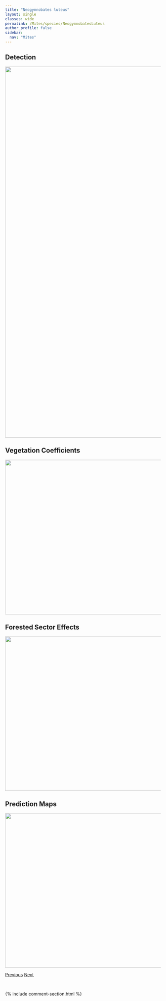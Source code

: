 ```yaml
---
title: "Neogymnobates luteus"
layout: single
classes: wide
permalink: /Mites/species/NeogymnobatesLuteus
author_profile: false
sidebar:
  nav: "Mites"
---
```


<h2>Detection</h2>

<a href="https://drive.google.com/uc?export=view&id=19w0G_hgxatB9YOkFhsWuvfmntE3RwOKT">
<img src="https://drive.google.com/uc?export=view&id=19w0G_hgxatB9YOkFhsWuvfmntE3RwOKT" height = "1200" width = "800">
</a>


<h2>Vegetation Coefficients</h2>

<a href="https://drive.google.com/uc?export=view&id=1o6zc79slQuFDSeq09cL5NBpfi2iW9jpJ">
<img src="https://drive.google.com/uc?export=view&id=1o6zc79slQuFDSeq09cL5NBpfi2iW9jpJ" height = "500" width = "1000">
</a>


<h2>Forested Sector Effects</h2>

<a href="https://drive.google.com/uc?export=view&id=1OMngGBGgmOgIYTNn9EgXtiNQG6YZG0mq">
<img src="https://drive.google.com/uc?export=view&id=1OMngGBGgmOgIYTNn9EgXtiNQG6YZG0mq" height = "500" width = "1000">
</a>


<h2>Prediction Maps</h2>

<a href="https://drive.google.com/uc?export=view&id=1AmE6m-x6Oz-eOHWketzXFS3-0e62FE4a">
<img src="https://drive.google.com/uc?export=view&id=1AmE6m-x6Oz-eOHWketzXFS3-0e62FE4a" height = "500" width = "1000">
</a>


<a href="/DevelopmentWebsite/Mites/species/NanhermanniaSp1DEW" class="pagination--pager" title="Nanhermannia sp. 1 DEW">Previous</a> <a href="/DevelopmentWebsite/Mites/species/NeogymnobatesSp1DEW" class="pagination--pager" title="Neogymnobates sp. 1 DEW">Next</a>

<p>&nbsp;</p>

{% include comment-section.html %}
